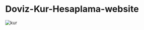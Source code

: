 # Doviz-Kur-Hesaplama-website
![kur](https://user-images.githubusercontent.com/54667635/228651574-0b54af4a-626f-4595-b8aa-cf9cf7904489.PNG)
